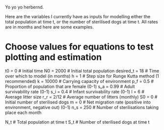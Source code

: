 Yo yo yo herbernd.

Here are the variables I currently have as inputs for modelling either the total population at time t, or the number of sterilised dogs at time t.
All rates are in months and here are some examples.

# Choose values for equations to test plotting and estimation
t0 = 0            # Initial time
N0 = 2000         # Initial total population
desired_t = 18    # Time over which to model (in months)
h = 1             # Step size for Runge Kutta method (1 recommended)
k = 10000         # Carrying capacity of environment
p_f = 0.5         # Proportion of population that are female (0-1)
s_a = 0.99        # Adult survivability rate (0-1)
s_i = 0.4         # Infant survivability rate (0-1)
l = 6             # Average litter size
r_r = 2/12        # Average number of litters (monthly)
S0 = 0            # Initial number of sterilised dogs
m = 0             # Net migration rate (positive into environment, negative out) (0-1)
n_s = 250         # Number of sterilisations taking place each month

N_t               # Total population at time t
S_t               # Number of sterilised dogs at time t

